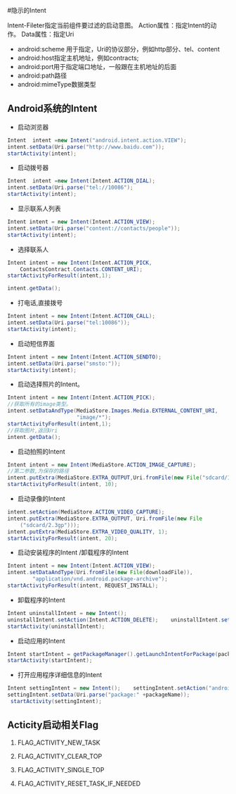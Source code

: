 #隐示的Intent 

Intent-Fileter指定当前组件要过滤的启动意图。
Action属性：指定Intent的动作。
Data属性：指定Uri

- android:scheme   用于指定，Uri的协议部分，例如http部分、tel、content
- android:host指定主机地址，例如contracts;
- android:port用于指定端口地址，一般跟在主机地址的后面
- android:path路径
- android:mimeType数据类型


## Android系统的Intent

- 启动浏览器

```Java
Intent  intent =new Intent("android.intent.action.VIEW");
intent.setData(Uri.parse("http://www.baidu.com"));
startActivity(intent);
```
- 启动拨号器 

```Java
Intent  intent =new Intent(Intent.ACTION_DIAL);
intent.setData(Uri.parse("tel://10086");
startActivity(intent);
```

- 显示联系人列表

```Java
Intent intent = new Intent(Intent.ACTION_VIEW);
intent.setData(Uri.parse("content://contacts/people"));
startActivity(intent);
```
- 选择联系人

```Java
Intent intent = new Intent(Intent.ACTION_PICK, 
	ContactsContract.Contacts.CONTENT_URI);
startActivityForResult(intent,1);

intent.getData();
```

- 打电话,直接拨号

```Java
Intent intent = new Intent(Intent.ACTION_CALL);
intent.setData(Uri.parse("tel:10086"));
startActivity(intent);
```

- 启动短信界面

```Java
Intent intent = new Intent(Intent.ACTION_SENDTO);
intent.setData(Uri.parse("smsto:"));
startActivity(intent);
```

- 启动选择照片的Intent。

```java
Intent intent = new Intent(Intent.ACTION_PICK);
//获取所有的image类型。
intent.setDataAndType(MediaStore.Images.Media.EXTERNAL_CONTENT_URI,
                      "image/*");
startActivityForResult(intent,1);
//获取图片,返回Uri
intent.getData();
```

- 启动拍照的Intent

```Java
Intent intent = new Intent(MediaStore.ACTION_IMAGE_CAPTURE);
//第二参数,为保存的路径
intent.putExtra(MediaStore.EXTRA_OUTPUT,Uri.fromFile(new File("sdcard/1	.jpg")));
startActivityForResult(intent, 10);
```
- 启动录像的Intent

```Java
intent.setAction(MediaStore.ACTION_VIDEO_CAPTURE);
intent.putExtra(MediaStore.EXTRA_OUTPUT, Uri.fromFile(new File
	("sdcard/2.3gp")));
intent.putExtra(MediaStore.EXTRA_VIDEO_QUALITY, 1);
startActivityForResult(intent, 20);
```

- 启动安装程序的Intent /卸载程序的Intent

```Java
Intent intent = new Intent(Intent.ACTION_VIEW);
intent.setDataAndType(Uri.fromFile(new File(downloadFile)),
		"application/vnd.android.package-archive");
startActivityForResult(intent, REQUEST_INSTALL);
```

- 卸载程序的Intent

```Java
Intent uninstallIntent = new Intent();
uninstallIntent.setAction(Intent.ACTION_DELETE);	uninstallIntent.setData(Uri.parse("package:"+.packageName));
startActivity(uninstallIntent);
```

- 启动应用的Intent

```Java
Intent startIntent = getPackageManager().getLaunchIntentForPackage(packName);
startActivity(startIntent);
```

- 打开应用程序详细信息的Intent

```Java
Intent settingIntent = new Intent();	settingIntent.setAction("android.settings.APPLICATION_DETAILS_SETTINGS");
settingIntent.setData(Uri.parse("package:" +packageName));
 startActivity(settingIntent);
```

## Acticity启动相关Flag ##

1. FLAG_ACTIVITY_NEW_TASK

2. FLAG_ACTIVITY_CLEAR_TOP    

3. FLAG_ACTIVITY_SINGLE_TOP  

4. FLAG_ACTIVITY_RESET_TASK_IF_NEEDED 
